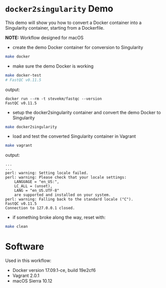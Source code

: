 # `docker2singularity` Demo

This demo will show you how to convert a Docker container into a Singularity container, starting from a Dockerfile.

__NOTE:__ Workflow designed for macOS

- create the demo Docker container for conversion to Singularity

```bash
make docker
```

- make sure the demo Docker is working

```bash
make docker-test
# FastQC v0.11.5
```

output:
```
docker run --rm -t stevekm/fastqc --version
FastQC v0.11.5
```

- setup the docker2singularity container and convert the demo Docker to Singularity

```bash
make docker2singularity
```

- load and test the converted Singularity container in Vagrant

```bash
make vagrant
```

output:
```
...
...
perl: warning: Setting locale failed.
perl: warning: Please check that your locale settings:
	LANGUAGE = "en_US:",
	LC_ALL = (unset),
	LANG = "en_US.UTF-8"
    are supported and installed on your system.
perl: warning: Falling back to the standard locale ("C").
FastQC v0.11.5
Connection to 127.0.0.1 closed.
```

- if something broke along the way, reset with:

```bash
make clean
```

# Software

Used in this workflow:

- Docker version 17.09.1-ce, build 19e2cf6
- Vagrant 2.0.1
- macOS Sierra 10.12
